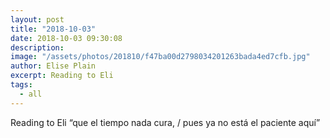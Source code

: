 ```yaml
---
layout: post
title: "2018-10-03"
date: 2018-10-03 09:30:08
description: 
image: "/assets/photos/201810/f47ba00d2798034201263bada4ed7cfb.jpg"
author: Elise Plain
excerpt: Reading to Eli
tags: 
  - all
---
```


Reading to Eli “que el tiempo nada cura, / pues ya no está el paciente aquí”
<p></p>
<p></p>